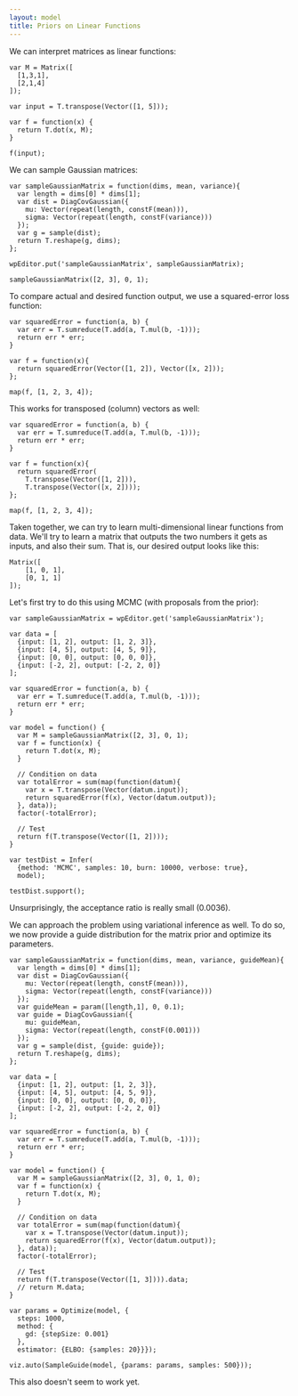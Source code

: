 ```yaml
---
layout: model
title: Priors on Linear Functions
---
```


We can interpret matrices as linear functions:

~~~~
var M = Matrix([
  [1,3,1],
  [2,1,4]
]);

var input = T.transpose(Vector([1, 5]));

var f = function(x) {
  return T.dot(x, M);
}

f(input);
~~~~

We can sample Gaussian matrices:

~~~~
var sampleGaussianMatrix = function(dims, mean, variance){
  var length = dims[0] * dims[1];
  var dist = DiagCovGaussian({
    mu: Vector(repeat(length, constF(mean))),
    sigma: Vector(repeat(length, constF(variance)))
  });
  var g = sample(dist);
  return T.reshape(g, dims);
};

wpEditor.put('sampleGaussianMatrix', sampleGaussianMatrix);

sampleGaussianMatrix([2, 3], 0, 1);
~~~~

To compare actual and desired function output, we use a squared-error loss function:

~~~~
var squaredError = function(a, b) {
  var err = T.sumreduce(T.add(a, T.mul(b, -1)));
  return err * err;
}

var f = function(x){
  return squaredError(Vector([1, 2]), Vector([x, 2]));
};

map(f, [1, 2, 3, 4]);
~~~~

This works for transposed (column) vectors as well:

~~~~
var squaredError = function(a, b) {
  var err = T.sumreduce(T.add(a, T.mul(b, -1)));
  return err * err;
}

var f = function(x){
  return squaredError(
    T.transpose(Vector([1, 2])), 
    T.transpose(Vector([x, 2])));
};

map(f, [1, 2, 3, 4]);
~~~~

Taken together, we can try to learn multi-dimensional linear functions from data. We'll try to learn a matrix that outputs the two numbers it gets as inputs, and also their sum. That is, our desired output looks like this:

~~~~
Matrix([
    [1, 0, 1],
    [0, 1, 1]
]);
~~~~

Let's first try to do this using MCMC (with proposals from the prior):

~~~~
var sampleGaussianMatrix = wpEditor.get('sampleGaussianMatrix');

var data = [
  {input: [1, 2], output: [1, 2, 3]},
  {input: [4, 5], output: [4, 5, 9]},
  {input: [0, 0], output: [0, 0, 0]},
  {input: [-2, 2], output: [-2, 2, 0]}
];

var squaredError = function(a, b) {
  var err = T.sumreduce(T.add(a, T.mul(b, -1)));
  return err * err;
}

var model = function() {
  var M = sampleGaussianMatrix([2, 3], 0, 1);
  var f = function(x) {
    return T.dot(x, M);
  }
  
  // Condition on data
  var totalError = sum(map(function(datum){
    var x = T.transpose(Vector(datum.input));
    return squaredError(f(x), Vector(datum.output));
  }, data));
  factor(-totalError);
  
  // Test
  return f(T.transpose(Vector([1, 2])));
}

var testDist = Infer(
  {method: 'MCMC', samples: 10, burn: 10000, verbose: true}, 
  model);

testDist.support();
~~~~

Unsurprisingly, the acceptance ratio is really small (0.0036).

We can approach the problem using variational inference as well. To do so, we now provide a guide distribution for the matrix prior and optimize its parameters.

~~~~
var sampleGaussianMatrix = function(dims, mean, variance, guideMean){  
  var length = dims[0] * dims[1];
  var dist = DiagCovGaussian({
    mu: Vector(repeat(length, constF(mean))),
    sigma: Vector(repeat(length, constF(variance)))
  });
  var guideMean = param([length,1], 0, 0.1);
  var guide = DiagCovGaussian({
    mu: guideMean,
    sigma: Vector(repeat(length, constF(0.001)))
  });
  var g = sample(dist, {guide: guide});
  return T.reshape(g, dims);
};

var data = [
  {input: [1, 2], output: [1, 2, 3]},
  {input: [4, 5], output: [4, 5, 9]},
  {input: [0, 0], output: [0, 0, 0]},
  {input: [-2, 2], output: [-2, 2, 0]}
];

var squaredError = function(a, b) {
  var err = T.sumreduce(T.add(a, T.mul(b, -1)));
  return err * err;
}

var model = function() {
  var M = sampleGaussianMatrix([2, 3], 0, 1, 0);
  var f = function(x) {
    return T.dot(x, M);
  }
  
  // Condition on data
  var totalError = sum(map(function(datum){
    var x = T.transpose(Vector(datum.input));
    return squaredError(f(x), Vector(datum.output));
  }, data));
  factor(-totalError);
  
  // Test
  return f(T.transpose(Vector([1, 3]))).data;
  // return M.data;
}

var params = Optimize(model, {
  steps: 1000,
  method: {
    gd: {stepSize: 0.001}
  },
  estimator: {ELBO: {samples: 20}}});

viz.auto(SampleGuide(model, {params: params, samples: 500}));
~~~~

This also doesn't seem to work yet.